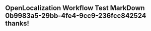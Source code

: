 <properties
ms.topic="hero-topic1"
ms.test1="hero-topic"
ms.test2="test"/>

## OpenLocalization Workflow Test MarkDown 0b9983a5-29bb-4fe4-9cc9-236fcc842524 thanks!
